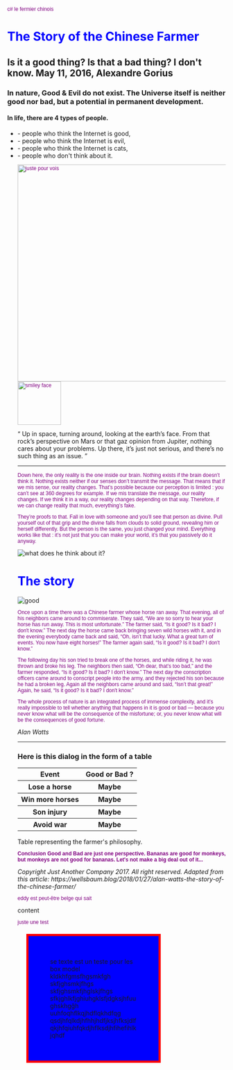 c# le fermier chinois
<!DOCTYPE html>
<boby>
<h1>
The Story of the Chinese Farmer
</h1>
<h2>
Is it a good thing? Is that a bad thing? I don't know.
May 11, 2016, Alexandre Gorius
</h2>
<h3>
In nature, Good & Evil do not exist. The Universe itself is neither good nor bad, but a potential in permanent development.
</h3>
<h4>
In life, there are 4 types of people.
   </h4>
   <ul>
   <li>
      - people who think the Internet is good,</li>
      <li>- people who think the Internet is evil,</li>
   <li>- people who think the Internet is cats,</li>
   <li>- people who don't think about it.</li>
</lu>

<img
src="https://cdn-images-1.medium.com/max/1000/1*2PCmLZyzQaF2pyKYkSTFpA.jpeg" alt="juste pour vois" usemap="#test" width="500" hieght="600">
<map name="test">
<area shape="rect" coords="34,44,27,37" alt="compture" href="https://www.google.com/search?q=image&client=firefox-b-d&sxsrf=ALiCzsaeooh_EUvMCAGl16bokazauAq--A:1657095449318&tbm=isch&source=iu&ictx=1&vet=1&fir=3eRt9lrXKzvA_M%252CYMrfs-kIZ4Ew8M%252C_%253Bsp12V8x9gw6KuM%252C4O2GvGuD-Cf09M%252C_%253BDH7p1w2o_fIU8M%252CBa_eiczVaD9-zM%252C_%253B2DNOEjVi-CBaYM%252CAOz9-XMe1ixZJM%252C_%253Bn5hAWsQ-sgKo_M%252C-UStXW0dQEx4SM%252C_%253B3IXu_B6aFF85vM%252C_6QxPNf0_WXlCM%252C_%253B-VCM1w56w6u5VM%252CaVwfeogQqK1XmM%252C_%253Bz4_uU0QB2pe-SM%252C7SySw5zvOgPYAM%252C_%253B2nDXavJs9DoKTM%252CB51x0PBR9KNzvM%252C_%253BkwgHAQqTiLQXLM%252CR0KnAtfyBDsyiM%252C_%253BMOAYgJU89sFKnM%252CygIoihldBPn-LM%252C_%253BsI3XXpFjQg61vM%252C0_HmqFdutkPVdM%252C_%253B7QZBd9RaYaUYjM%252CJu-2V_Fzujza9M%252C_&usg=AI4_-kQVMNqNg65kAuT02NFnnbwU-jH6YA&sa=X&ved=2ahUKEwiM7vXM6eP4AhVHKewKHbV3DiwQ9QF6BAgcEAE#imgrc=DH7p1w2o_fIU8M">
</map>
<img src="https://static.wikia.nocookie.net/4fe57225-8c4d-4369-8b50-d878611ad78a/scale-to-width/755" alt="smiley face" width="100" hieght="100">

   <q>
Up in space, turning around, looking at the earth’s face. From that rock’s perspective on Mars or that gaz opinion from Jupiter, nothing cares about your problems. Up there, it’s just not serious, and there’s no such thing as an issue.
</q>

<hr>
   <p>
Down here, the only reality is the one inside our brain. Nothing exists if the brain doesn’t think it. Nothing exists neither if our senses don’t transmit the message. That means that if we mis sense, our reality changes. That’s possible because our perception is limited : you can’t see at 360 degrees for example. If we mis translate the message, our reality changes. If we think it in a way, our reality changes depending on that way. Therefore, if we can change reality that much, everything’s fake.
   </p>

<p>
They’re proofs to that. Fall in love with someone and you’ll see that person as divine. Pull yourself out of that grip and the divine falls from clouds to solid ground, revealing him or herself differently. But the person is the same, you just changed your mind. Everything works like that : it’s not just that you can make your world, it’s that you passively do it anyway.
</p>
<img
src="http://static2.businessinsider.com/image/52fe8230eab8ea4275063b89/nasa-has-determined-where-the-mysterious-jelly-doughnut-rock-on-mars-came-from.jpg " alt= "what does he think about it?" >


<h1>
The story
</h1>
<img
src="https://cdn-images-1.medium.com/max/800/1*IQqkmPXYZuJViY5p-ymk0A.jpeg" alt="good" >

<p>
Once upon a time there was a Chinese farmer whose horse ran away. That evening, all of his neighbors came around to commiserate. They said, “We are so sorry to hear your horse has run away. This is most unfortunate.” The farmer said, “Is it good? Is it bad? I don't know.” The next day the horse came back bringing seven wild horses with it, and in the evening everybody came back and said, “Oh, isn’t that lucky. What a great turn of events. You now have eight horses!” The farmer again said, “Is it good? Is it bad? I don't know.” 


The following day his son tried to break one of the horses, and while riding it, he was thrown and broke his leg. The neighbors then said, “Oh dear, that’s too bad,” and the farmer responded, “Is it good? Is it bad? I don't know.” The next day the conscription officers came around to conscript people into the army, and they rejected his son because he had a broken leg. Again all the neighbors came around and said, “Isn’t that great!” Again, he said, “Is it good? Is it bad? I don't know.”


The whole process of nature is an integrated process of immense complexity, and it’s really impossible to tell whether anything that happens in it is good or bad — because you never know what will be the consequence of the misfortune; or, you never know what will be the consequences of good fortune.
</p>
<em>
Alan Watts
</em>

<hr>
<h3>
Here is this dialog in the form of a table
   </h3>
<table>
   <tr>
      <th>Event</th> 
      <th> Good or Bad ? </th>   
   </tr>
   <tr>
      <th> Lose a horse</th> 
      <th>Maybe</th> 
   </tr>
  <tr>
     <th>Win more horses</th> 
     <th>Maybe</th>
   </tr>
   <tr>
      <th>Son injury</th> 
      <th>Maybe</th> 
   </tr>
   <tr>
      <th>Avoid war</th>	 
      <th>Maybe</th>
   </tr>
</table>
   Table representing the farmer's philosophy.
 <p>  
 <strong>  
Conclusion  
Good and Bad are just one perspective. Bananas are good for monkeys, but monkeys are not good for bananas. Let's not make a big deal out of it...
</strong>
   </p>
<em>
Copyright Just Another Company 2017. All right reserved. Adapted from this article: https://wellsbaum.blog/2018/01/27/alan-watts-the-story-of-the-chinese-farmer/
</em>

   <p class="humain" name="eddy" nationalite="belge">
      eddy est peut-être belge qui sait
   </p>
   <tag attribute="valeur">content</tag>

   <p>
   juste une test
   </p>
   
   <div id="Box">
   se texte est un teste pour les box model 
   kldkhfgmsfhgsmkfgh
   skfjghsmkjfhgs
   skfjghsmkfjhglskjfhgs
   sfkjghlkfjghiuhgklsfjdgksjhfuughskhgĝh
   uuhfoqhflkqjhdflqkhdfqg
   qsdjhfqlkdjhfhhjhdfjksjhfksjdlfqkjhfqiuhfqkdjhflksdjhfihefihlkjqhdf
   </div>
 
 </boby>
   
<style>
      
   body {
         background-image : "https://static.wixstatic.com/media/a27d24_6f9639ba19854e47990e42c3ae2d88cb~mv2.jpg";

      }
   h1{
      color:blue;
   }
   
   p {
   font-size: 12px;
   font-family: arail,sans-serif;
   color: purple;
   }

   #Box {
       background-color:blue;
      width: 200px;
      border:5px solid red;
      padding:50px;
      margin:20px;

   }
   
   </style>
 
   
   
</html>
